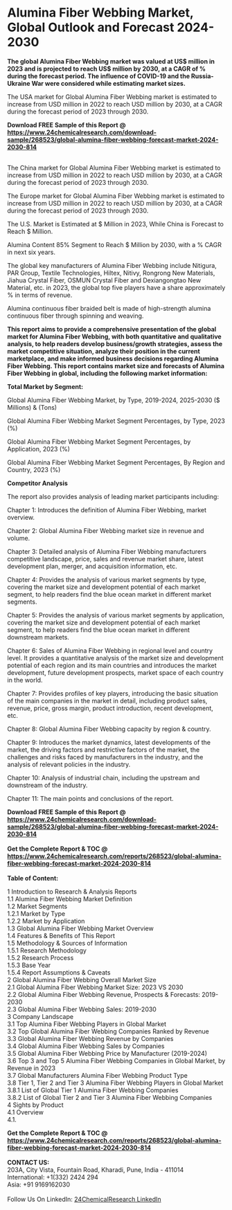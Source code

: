 <h1>Alumina Fiber Webbing Market, Global Outlook and Forecast 2024-2030</h1><p><strong>The global Alumina Fiber Webbing market was valued at US$ million in 2023 and is projected to reach US$ million by 2030, at a CAGR of % during the forecast period. The influence of COVID-19 and the Russia-Ukraine War were considered while estimating market sizes.</strong></p><p>
</p><p>The USA market for Global Alumina Fiber Webbing market is estimated to increase from USD million in 2022 to reach USD million by 2030, at a CAGR during the forecast period of 2023 through 2030.</p><div><b>Download FREE Sample of this Report @ 
            <a href="https://www.24chemicalresearch.com/download-sample/268523/global-alumina-fiber-webbing-forecast-market-2024-2030-814">
            https://www.24chemicalresearch.com/download-sample/268523/global-alumina-fiber-webbing-forecast-market-2024-2030-814</a></b></div><br><p>
</p><p>The China market for Global Alumina Fiber Webbing market is estimated to increase from USD million in 2022 to reach USD million by 2030, at a CAGR during the forecast period of 2023 through 2030.</p><p>
</p><p>The Europe market for Global Alumina Fiber Webbing market is estimated to increase from USD million in 2022 to reach USD million by 2030, at a CAGR during the forecast period of 2023 through 2030.</p><p>
</p><p>The U.S. Market is Estimated at $ Million in 2023, While China is Forecast to Reach $ Million.</p><p>
Alumina Content 85% Segment to Reach $ Million by 2030, with a % CAGR in next six years.</p><p>
The global key manufacturers of Alumina Fiber Webbing include Nitigura, PAR Group, Textile Technologies, Hiltex, Nitivy, Rongrong New Materials, Jiahua Crystal Fiber, OSMUN Crystal Fiber and Dexiangongtao New Material, etc. in 2023, the global top five players have a share approximately % in terms of revenue.</p><p>
Alumina continuous fiber braided belt is made of high-strength alumina continuous fiber through spinning and weaving.</p><p>
<strong>This report aims to provide a comprehensive presentation of the global market for Alumina Fiber Webbing, with both quantitative and qualitative analysis, to help readers develop business/growth strategies, assess the market competitive situation, analyze their position in the current marketplace, and make informed business decisions regarding Alumina Fiber Webbing. This report contains market size and forecasts of Alumina Fiber Webbing in global, including the following market information:</strong></p><p>
</p><p>
<strong>Total Market by Segment:</strong></p><p>
Global Alumina Fiber Webbing Market, by Type, 2019-2024, 2025-2030 ($ Millions) &amp; (Tons)</p><p>
Global Alumina Fiber Webbing Market Segment Percentages, by Type, 2023 (%)</p><p>
</p><p>
Global Alumina Fiber Webbing Market Segment Percentages, by Application, 2023 (%)</p><p>
</p><p>
Global Alumina Fiber Webbing Market Segment Percentages, By Region and Country, 2023 (%)</p><p>
</p><p>
</p><p></p><p>

<strong>Competitor Analysis</strong></p><p>
The report also provides analysis of leading market participants including:</p><p>
</p><p>
</p><p>
Chapter 1: Introduces the definition of Alumina Fiber Webbing, market overview.</p><p>
Chapter 2: Global Alumina Fiber Webbing market size in revenue and volume.</p><p>
Chapter 3: Detailed analysis of Alumina Fiber Webbing manufacturers competitive landscape, price, sales and revenue market share, latest development plan, merger, and acquisition information, etc.</p><p>
Chapter 4: Provides the analysis of various market segments by type, covering the market size and development potential of each market segment, to help readers find the blue ocean market in different market segments.</p><p>
Chapter 5: Provides the analysis of various market segments by application, covering the market size and development potential of each market segment, to help readers find the blue ocean market in different downstream markets.</p><p>
Chapter 6: Sales of Alumina Fiber Webbing in regional level and country level. It provides a quantitative analysis of the market size and development potential of each region and its main countries and introduces the market development, future development prospects, market space of each country in the world.</p><p>
Chapter 7: Provides profiles of key players, introducing the basic situation of the main companies in the market in detail, including product sales, revenue, price, gross margin, product introduction, recent development, etc.</p><p>
Chapter 8: Global Alumina Fiber Webbing capacity by region &amp; country.</p><p>
Chapter 9: Introduces the market dynamics, latest developments of the market, the driving factors and restrictive factors of the market, the challenges and risks faced by manufacturers in the industry, and the analysis of relevant policies in the industry.</p><p>
Chapter 10: Analysis of industrial chain, including the upstream and downstream of the industry.</p><p>
Chapter 11: The main points and conclusions of the report.</p><div><b>Download FREE Sample of this Report @ 
            <a href="https://www.24chemicalresearch.com/download-sample/268523/global-alumina-fiber-webbing-forecast-market-2024-2030-814">
            https://www.24chemicalresearch.com/download-sample/268523/global-alumina-fiber-webbing-forecast-market-2024-2030-814</a></b></div><br><div><b>Get the Complete Report & TOC @ 
            <a href="https://www.24chemicalresearch.com/reports/268523/global-alumina-fiber-webbing-forecast-market-2024-2030-814">
            https://www.24chemicalresearch.com/reports/268523/global-alumina-fiber-webbing-forecast-market-2024-2030-814</a></b></div><br>
            <b>Table of Content:</b><p>1 Introduction to Research & Analysis Reports<br />
    1.1 Alumina Fiber Webbing Market Definition<br />
    1.2 Market Segments<br />
        1.2.1 Market by Type<br />
        1.2.2 Market by Application<br />
    1.3 Global Alumina Fiber Webbing Market Overview<br />
    1.4 Features & Benefits of This Report<br />
    1.5 Methodology & Sources of Information<br />
        1.5.1 Research Methodology<br />
        1.5.2 Research Process<br />
        1.5.3 Base Year<br />
        1.5.4 Report Assumptions & Caveats<br />
2 Global Alumina Fiber Webbing Overall Market Size<br />
    2.1 Global Alumina Fiber Webbing Market Size: 2023 VS 2030<br />
    2.2 Global Alumina Fiber Webbing Revenue, Prospects & Forecasts: 2019-2030<br />
    2.3 Global Alumina Fiber Webbing Sales: 2019-2030<br />
3 Company Landscape<br />
    3.1 Top Alumina Fiber Webbing Players in Global Market<br />
    3.2 Top Global Alumina Fiber Webbing Companies Ranked by Revenue<br />
    3.3 Global Alumina Fiber Webbing Revenue by Companies<br />
    3.4 Global Alumina Fiber Webbing Sales by Companies<br />
    3.5 Global Alumina Fiber Webbing Price by Manufacturer (2019-2024)<br />
    3.6 Top 3 and Top 5 Alumina Fiber Webbing Companies in Global Market, by Revenue in 2023<br />
    3.7 Global Manufacturers Alumina Fiber Webbing Product Type<br />
    3.8 Tier 1, Tier 2 and Tier 3 Alumina Fiber Webbing Players in Global Market<br />
        3.8.1 List of Global Tier 1 Alumina Fiber Webbing Companies<br />
        3.8.2 List of Global Tier 2 and Tier 3 Alumina Fiber Webbing Companies<br />
4 Sights by Product<br />
    4.1 Overview<br />
        4.1.</p><div><b>Get the Complete Report & TOC @ 
            <a href="https://www.24chemicalresearch.com/reports/268523/global-alumina-fiber-webbing-forecast-market-2024-2030-814">
            https://www.24chemicalresearch.com/reports/268523/global-alumina-fiber-webbing-forecast-market-2024-2030-814</a></b></div><br><b>CONTACT US:</b><br>
            203A, City Vista, Fountain Road, Kharadi, Pune, India - 411014<br>
            International: +1(332) 2424 294<br>
            Asia: +91 9169162030 <br><br>
            Follow Us On LinkedIn: <a href="https://www.linkedin.com/company/24chemicalresearch/">24ChemicalResearch LinkedIn</a>